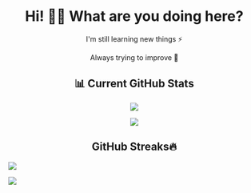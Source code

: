 <h1 align="center"> Hi! 👋🏻 What are you doing here? </h1>
<p align="center">I'm still learning new things ⚡</p>
<p align="center">Always trying to improve 🚀</p>


<h2 align="center">📊 Current GitHub Stats</h2>
<div align="center">
  
![](https://github-readme-stats.vercel.app/api?username=jfaundez07&theme=tokyonight&hide_border=true&include_all_commits=true&count_private=false)

![](https://github-readme-stats.vercel.app/api/top-langs/?username=jfaundez07&theme=tokyonight&hide_border=true&include_all_commits=true&count_private=false&layout=compact)
</div>

<h2 align="center">GitHub Streaks🔥</h2>

![](https://github-readme-streak-stats.herokuapp.com/?user=jfaundez07&theme=tokyonight&hide_border=true)

[![](https://visitcount.itsvg.in/api?id=jfaundez07&icon=2&color=0)](https://visitcount.itsvg.in)

